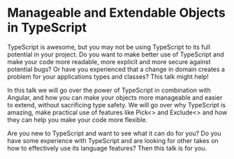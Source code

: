 # Manageable and Extendable Objects in TypeScript

TypeScript is awesome, but you may not be using TypeScript to its full potential in your project.
Do you want to make better use of TypeScript and make your code more readable, more explicit and more secure against potential bugs? Or have you experienced that a change in domain creates a problem for your applications types and classes? This talk might help!

In this talk we will go over the power of TypeScript in combination with Angular, and how you can make your objects more manageable and easier to extend, without sacrificing type safety. 
We will go over why TypeScript is amazing, make practical use of features like Pick<> and Exclude<> and how they can help you make your code more flexible.

Are you new to TypeScript and want to see what it can do for you? Do you have some experience with TypeScript and are looking for other takes on how to effectively use its language features? Then this talk is for you.